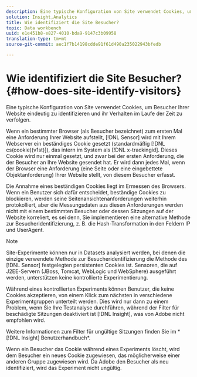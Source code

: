 ```yaml
---
description: Eine typische Konfiguration von Site verwendet Cookies, um Besucher Ihrer Website eindeutig zu identifizieren und ihr Verhalten im Laufe der Zeit zu verfolgen.
solution: Insight,Analytics
title: Wie identifiziert die Site Besucher?
topic: Data workbench
uuid: e1e451b8-e827-4010-bda9-9147c3b09958
translation-type: tm+mt
source-git-commit: aec1f7b14198cdde91f61d490a235022943bfedb

---
```



# Wie identifiziert die Site Besucher?{#how-does-site-identify-visitors}

Eine typische Konfiguration von Site verwendet Cookies, um Besucher Ihrer Website eindeutig zu identifizieren und ihr Verhalten im Laufe der Zeit zu verfolgen.

Wenn ein bestimmter Browser (als Besucher bezeichnet) zum ersten Mal eine Anforderung Ihrer Website aufstellt, [!DNL Sensor] wird mit Ihrem Webserver ein beständiges Cookie gesetzt (standardmäßig [!DNL cs(cookie)(v1st)]), das intern im System als [!DNL x-trackingid]. Dieses Cookie wird nur einmal gesetzt, und zwar bei der ersten Anforderung, die der Besucher an Ihre Website gesendet hat. Er wird dann jedes Mal, wenn der Browser eine Anforderung (eine Seite oder eine eingebettete Objektanforderung) Ihrer Website stellt, von diesem Besucher erfasst.

Die Annahme eines beständigen Cookies liegt im Ermessen des Browsers. Wenn ein Benutzer sich dafür entscheidet, beständige Cookies zu blockieren, werden seine Seitenansichtenanforderungen weiterhin protokolliert, aber die Messungsdaten aus diesen Anforderungen werden nicht mit einem bestimmten Besucher oder dessen Sitzungen auf der Website korreliert, es sei denn, Sie implementieren eine alternative Methode zur Besucheridentifizierung, z. B. die Hash-Transformation in den Feldern IP und UserAgent.

>[!NOTE]
>
>Site-Experimente können nur in Datasets analysiert werden, bei denen die einzige verwendete Methode zur Besucheridentifizierung die Methode des [!DNL Sensor] festgelegten persistenten Cookies ist. Sensoren, die auf J2EE-Servern (JBoss, Tomcat, WebLogic und WebSphere) ausgeführt werden, unterstützen keine kontrollierte Experimentierung.

Während eines kontrollierten Experiments können Benutzer, die keine Cookies akzeptieren, von einem Klick zum nächsten in verschiedene Experimentgruppen unterteilt werden. Dies wird nur dann zu einem Problem, wenn Sie Ihre Testanalyse durchführen, während der Filter für beschädigte Sitzungen deaktiviert ist [!DNL Insight], was von Adobe nicht empfohlen wird.

Weitere Informationen zum Filter für ungültige Sitzungen finden Sie im * [!DNL Insight] Benutzerhandbuch*.

Wenn ein Besucher das Cookie während eines Experiments löscht, wird dem Besucher ein neues Cookie zugewiesen, das möglicherweise einer anderen Gruppe zugewiesen wird. Da Adobe den Besucher als neu identifiziert, wird das Experiment nicht ungültig.

